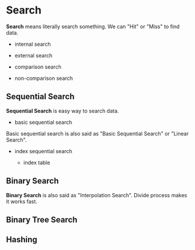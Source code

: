 # Search

**Search** means literally search something. We can "Hit" or "Miss" to find data.

- internal search

- external search

- comparison search

- non-comparison search

## Sequential Search

**Sequential Search** is easy way to search data.

- basic sequential search

Basic sequential search is also said as "Basic Sequential Search" or "Linear Search".

- index sequential search

	- index table

## Binary Search

**Binary Search** is also said as "Interpolation Search". Divide process makes it works fast.

## Binary Tree Search

## Hashing